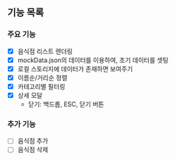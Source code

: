 ## 기능 목록

### 주요 기능

- [x] 음식점 리스트 렌더링
- [x] mockData.json의 데이터를 이용하여, 초기 데이터를 셋팅
- [x] 로컬 스토리지에 데이터가 존재하면 보여주기
- [x] 이름순/거리순 정렬
- [x] 카테고리별 필터링
- [x] 상세 모달
  - 닫기: 백드롭, ESC, 닫기 버튼

### 추가 기능

- [ ] 음식점 추가
- [ ] 음식점 삭제
